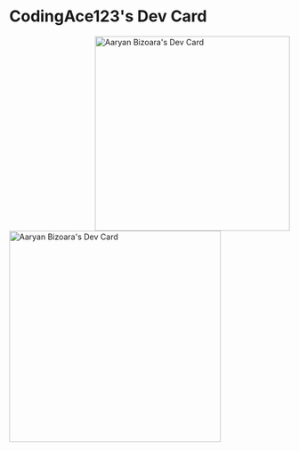 # CodingAce123's Dev Card

<img align='right' src="https://api.daily.dev/devcards/e9dc5fe6fe464c60a58a3e4ad68a9bb3.png?r=fzk" width="350" alt="Aaryan Bizoara's Dev Card"/>

<a href="https://devcard.link/ZrBUq5"><img src="https://user-images.githubusercontent.com/74406341/140936067-663a92c7-2e91-44e5-8aef-1c20a54fbd28.PNG" width="380" alt="Aaryan Bizoara's Dev Card"/></a>
